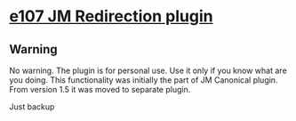 # [e107 JM Redirection plugin](https://www.e107sk.com)

## Warning

No warning. The plugin is for personal use. Use it only if you know what are you doing. This functionality was initially the part of JM Canonical plugin. From version 1.5 it was moved to separate plugin. 

Just backup

 